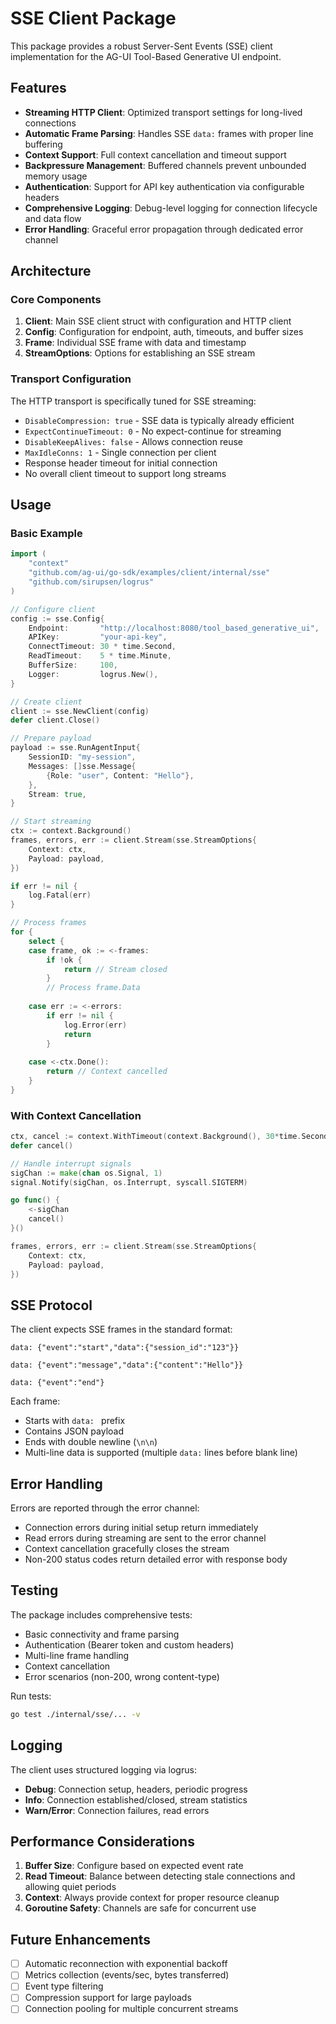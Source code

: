 # SSE Client Package

This package provides a robust Server-Sent Events (SSE) client implementation for the AG-UI Tool-Based Generative UI endpoint.

## Features

- **Streaming HTTP Client**: Optimized transport settings for long-lived connections
- **Automatic Frame Parsing**: Handles SSE `data:` frames with proper line buffering
- **Context Support**: Full context cancellation and timeout support
- **Backpressure Management**: Buffered channels prevent unbounded memory usage
- **Authentication**: Support for API key authentication via configurable headers
- **Comprehensive Logging**: Debug-level logging for connection lifecycle and data flow
- **Error Handling**: Graceful error propagation through dedicated error channel

## Architecture

### Core Components

1. **Client**: Main SSE client struct with configuration and HTTP client
2. **Config**: Configuration for endpoint, auth, timeouts, and buffer sizes
3. **Frame**: Individual SSE frame with data and timestamp
4. **StreamOptions**: Options for establishing an SSE stream

### Transport Configuration

The HTTP transport is specifically tuned for SSE streaming:
- `DisableCompression: true` - SSE data is typically already efficient
- `ExpectContinueTimeout: 0` - No expect-continue for streaming
- `DisableKeepAlives: false` - Allows connection reuse
- `MaxIdleConns: 1` - Single connection per client
- Response header timeout for initial connection
- No overall client timeout to support long streams

## Usage

### Basic Example

```go
import (
    "context"
    "github.com/ag-ui/go-sdk/examples/client/internal/sse"
    "github.com/sirupsen/logrus"
)

// Configure client
config := sse.Config{
    Endpoint:       "http://localhost:8080/tool_based_generative_ui",
    APIKey:         "your-api-key",
    ConnectTimeout: 30 * time.Second,
    ReadTimeout:    5 * time.Minute,
    BufferSize:     100,
    Logger:         logrus.New(),
}

// Create client
client := sse.NewClient(config)
defer client.Close()

// Prepare payload
payload := sse.RunAgentInput{
    SessionID: "my-session",
    Messages: []sse.Message{
        {Role: "user", Content: "Hello"},
    },
    Stream: true,
}

// Start streaming
ctx := context.Background()
frames, errors, err := client.Stream(sse.StreamOptions{
    Context: ctx,
    Payload: payload,
})

if err != nil {
    log.Fatal(err)
}

// Process frames
for {
    select {
    case frame, ok := <-frames:
        if !ok {
            return // Stream closed
        }
        // Process frame.Data
        
    case err := <-errors:
        if err != nil {
            log.Error(err)
            return
        }
        
    case <-ctx.Done():
        return // Context cancelled
    }
}
```

### With Context Cancellation

```go
ctx, cancel := context.WithTimeout(context.Background(), 30*time.Second)
defer cancel()

// Handle interrupt signals
sigChan := make(chan os.Signal, 1)
signal.Notify(sigChan, os.Interrupt, syscall.SIGTERM)

go func() {
    <-sigChan
    cancel()
}()

frames, errors, err := client.Stream(sse.StreamOptions{
    Context: ctx,
    Payload: payload,
})
```

## SSE Protocol

The client expects SSE frames in the standard format:
```
data: {"event":"start","data":{"session_id":"123"}}

data: {"event":"message","data":{"content":"Hello"}}

data: {"event":"end"}

```

Each frame:
- Starts with `data: ` prefix
- Contains JSON payload
- Ends with double newline (`\n\n`)
- Multi-line data is supported (multiple `data:` lines before blank line)

## Error Handling

Errors are reported through the error channel:
- Connection errors during initial setup return immediately
- Read errors during streaming are sent to the error channel
- Context cancellation gracefully closes the stream
- Non-200 status codes return detailed error with response body

## Testing

The package includes comprehensive tests:
- Basic connectivity and frame parsing
- Authentication (Bearer token and custom headers)
- Multi-line frame handling
- Context cancellation
- Error scenarios (non-200, wrong content-type)

Run tests:
```bash
go test ./internal/sse/... -v
```

## Logging

The client uses structured logging via logrus:
- **Debug**: Connection setup, headers, periodic progress
- **Info**: Connection established/closed, stream statistics
- **Warn/Error**: Connection failures, read errors

## Performance Considerations

1. **Buffer Size**: Configure based on expected event rate
2. **Read Timeout**: Balance between detecting stale connections and allowing quiet periods
3. **Context**: Always provide context for proper resource cleanup
4. **Goroutine Safety**: Channels are safe for concurrent use

## Future Enhancements

- [ ] Automatic reconnection with exponential backoff
- [ ] Metrics collection (events/sec, bytes transferred)
- [ ] Event type filtering
- [ ] Compression support for large payloads
- [ ] Connection pooling for multiple concurrent streams